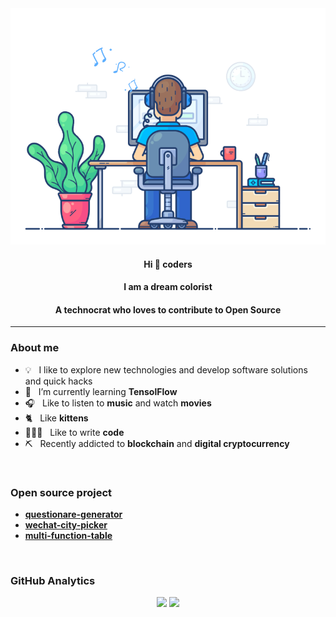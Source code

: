 <div align="center" width="100%">
  <img src="https://github.com/songjianet/songjianet/blob/main/images/working.gif" width="550" />
  
  #### Hi 👋 coders
  #### I am a dream colorist
  #### A technocrat who loves to contribute to Open Source
</div>

---

### About me

- 💡 &nbsp;&nbsp;I like to explore new technologies and develop software solutions and quick hacks
- 📖 &nbsp;&nbsp;I’m currently learning **TensolFlow**
- 🎧 &nbsp;&nbsp;Like to listen to **music** and watch **movies**
- 🐈‍ &nbsp;&nbsp;Like **kittens**
- 🧑🏻‍💻 &nbsp;&nbsp;Like to write **code**
- ⛏ &nbsp;&nbsp;Recently addicted to **blockchain** and **digital cryptocurrency**
<!-- 📝 &nbsp;&nbsp;See my [**Curriculum Vitae**](https://) to get more info.-->

<br />

### Open source project

- [**questionare-generator**](https://songjianet.github.io/questionare-generator-dashboard/)
- [**wechat-city-picker**](https://github.com/songjianet/wechat-city-picker)
- [**multi-function-table**](https://github.com/songjianet/multi-function-table)

<br />

### GitHub Analytics

<div align="center">
  <img height="180em" src="https://github-readme-stats.vercel.app/api?username=songjianet&show_icons=true&theme=vue&include_all_commits=true&count_private=true"/>
  <img height="180em" src="https://github-readme-stats.vercel.app/api/top-langs/?username=songjianet&layout=compact&langs_count=8&theme=vue"/>
</p>
